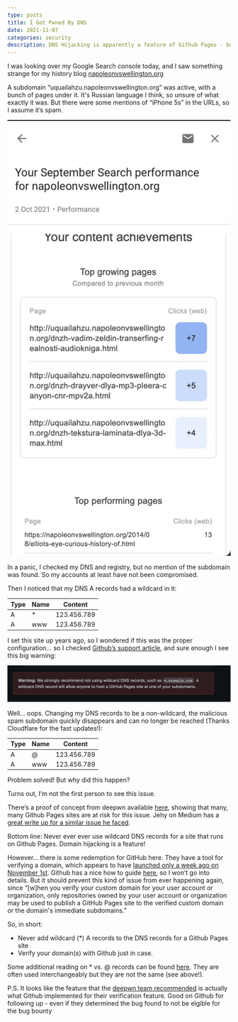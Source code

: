 ```yaml
---
type: posts
title: I Got Pwned By DNS
date: 2021-11-07
categories: security
description: DNS Hijacking is apparently a feature of Github Pages - but there’s a way out
---
```

I was looking over my Google Search console today, and I saw something strange for my history blog [napoleonvswellington.org][nnn]

A subdomain “uquailahzu.napoleonvswellington.org” was active, with a bunch of pages under it. It's Russian language I think, so unsure of what exactly it was. But there were some mentions of “iPhone 5s” in the URLs, so I assume it’s spam.

![Screenshot of the malacious URLs that showed up in Google Search Console](/images/posts/nnn-hacked.jpeg)

In a panic, I checked my DNS and registry, but no mention of the subdomain was found. So my accounts at least have not been compromised. 

Then I noticed that my DNS A records had a wildcard in it:

| Type | Name | Content |
|------|------|---------|
|A | *| 123.456.789 |
|A |www| 123.456.789|


I set this site up years ago, so I wondered if this was the proper configuration… so I checked [Github’s support article][github-custom-domain-setup], and sure enough I see this big warning:

![Warning from Github about using *](/images/posts/github-warning.jpeg)

Well… oops. Changing my DNS records to be a non-wildcard, the malicious spam subdomain quickly disappears and can no longer be reached (Thanks Cloudflare for the fast updates!):

| Type | Name | Content |
|------|------|---------|
|A | @ | 123.456.789 |
|A |www| 123.456.789|

Problem solved! But why did this happen?

Turns out, I’m not the first person to see this issue. 

There’s a proof of concept from deepwn available [here][deepwn], showing that many, many Github Pages sites are at risk for this issue. Jehy on Medium has a [great write up for a similar issue he faced][medium]. 

Bottom line: Never ever ever use wildcard DNS records for a site that runs on Github Pages. Domain hijacking is a feature!

However… there is some redemption for GitHub here. They have a tool for verifying a domain, which appears to have [launched only a week ago on November 1st][news]. Github has a nice how to guide [here][verify], so I won’t go into details. But it should prevent this kind of issue from ever happening again, since “[w]hen you verify your custom domain for your user account or organization, only repositories owned by your user account or organization may be used to publish a GitHub Pages site to the verified custom domain or the domain's immediate subdomains.”

So, in short:

- Never add wildcard (\*) A records to the DNS records for a Github Pages site
- Verify your domain(s) with Github just in case.

Some additional reading on \* vs. @ records can be found [here][dns]. They are
often used interchangeably but they are not the same (see above!).

P.S. It looks like the feature that the [deepwn team recommended][deepwn] is
actually what Github implemented for their verification feature. Good on Github
for following up - even if they determined the bug found to not be elgible for
the bug bounty

[nnn]: https://napoleonvswellington.org
[github-custom-domain-setup]: https://docs.github.com/en/pages/configuring-a-custom-domain-for-your-github-pages-site/managing-a-custom-domain-for-your-github-pages-site#configuring-an-apex-domain
[deepwn]: https://github.com/deepwn/GitPageHijack
[medium]: https://medium.com/@jehy/hijacking-domain-using-github-pages-41c80ac57523
[news]:  https://github.blog/changelog/2021-11-01-domain-verification-for-github-pages/
[verify]: https://docs.github.com/en/pages/configuring-a-custom-domain-for-your-github-pages-site/verifying-your-custom-domain-for-github-pages
[dns]: https://www.apexdigital.co.nz/blog/wildcard-versus-exact-match-dns-records/

